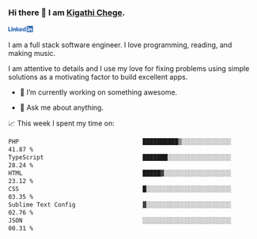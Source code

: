 ### Hi there 👋 I am [Kigathi Chege](https://www.google.com/search?q=kigathi+chege).

<!-- [![LinkedIn](/Linkedin-logo-png.png)]([link to your URL](https://www.linkedin.com/in/kigathi/)) -->

[<img alt="alt_text" width="50px" src="Linkedin-logo-png.png" />](https://www.linkedin.com/in/kigathi/)

I am a full stack software engineer. I love programming, reading, and making music.

I am attentive to details and I use my love for fixing problems using simple solutions as a motivating factor to build excellent apps.
<!-- Glad to see you here!  -->
<!-- 
${kigathi-chege}.${your.repo.id}
![visitors](https://visitor-badge.glitch.me/badge?page_id=page.id) 
-->

<!--
**kigathi-chege/kigathi-chege** is a ✨ _special_ ✨ repository because its `README.md` (this file) appears on your GitHub profile.

Here are some ideas to get you started:
-->

- 🔭 I’m currently working on something awesome.
<!--
- 🌱 I’m currently learning SpringBoot.
- 👯 I’m looking to collaborate on a Django project.
- 🤔 I’m looking for help with payment schemes.
-->
- 💬 Ask me about anything.
<!--
- 📫 How to reach me: [Gmail](mailto:chegekigathi@gmail.com)
- ⚡ Fun fact: I am a Priest ✝️
-->

<!-- 
📊️ My Github stats

<img height="180em" src="https://github-readme-stats.vercel.app/api?username=kigathi-chege&show_icons=true&hide_border=true&&count_private=true&include_all_commits=true" />
-->

📈️ This week I spent my time on:

<!--START_SECTION:waka-->

```text
PHP                                   ██████████▒░░░░░░░░░░░░░░   41.87 %
TypeScript                            ███████░░░░░░░░░░░░░░░░░░   28.24 %
HTML                                  █████▓░░░░░░░░░░░░░░░░░░░   23.12 %
CSS                                   █░░░░░░░░░░░░░░░░░░░░░░░░   03.35 %
Sublime Text Config                   ▓░░░░░░░░░░░░░░░░░░░░░░░░   02.76 %
JSON                                  ░░░░░░░░░░░░░░░░░░░░░░░░░   00.31 %
```

<!--END_SECTION:waka-->
